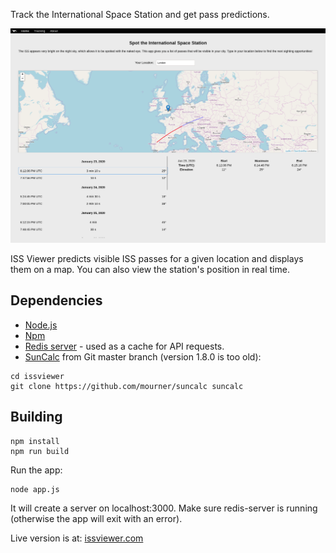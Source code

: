 Track the International Space Station and get pass predictions.

![screenshot](screenshot.png?raw=true)

ISS Viewer predicts visible ISS passes for a given location and displays them on a map. You can also view the station's position in real time.

## Dependencies
- [Node.js](https://nodejs.org)
- [Npm](https://www.npmjs.com)
- [Redis server](https://redis.io) - used as a cache for API requests.
- [SunCalc](https://github.com/mourner/suncalc) from Git master branch (version 1.8.0 is too old):
```
cd issviewer
git clone https://github.com/mourner/suncalc suncalc
```

## Building
```
npm install
npm run build
```

Run the app:
```
node app.js
```

It will create a server on localhost:3000. Make sure redis-server is running (otherwise the app will exit with an error).

Live version is at: [issviewer.com](https://issviewer.com)